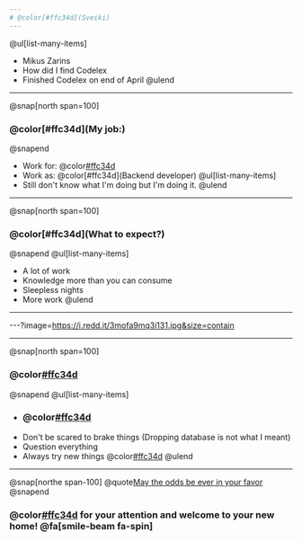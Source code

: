 ```yaml
---
# @color[#ffc34d](Sveiki)
---
```

@ul[list-many-items]
- Mikus Zarins
- How did I find Codelex
- Finished Codelex on end of April
@ulend

---

@snap[north span=100]
### @color[#ffc34d](My job:)
@snapend
- Work for: @color[#ffc34d](Expert-quality)
- Work as: @color[#ffc34d](Backend developer)
@ul[list-many-items]
- Still don't know what I'm doing but I'm doing it.
@ulend

---
@snap[north span=100]
### @color[#ffc34d](What to expect?)
@snapend
@ul[list-many-items]
- A lot of work
- Knowledge more than you can consume
- Sleepless nights
- More work
@ulend

---
---?image=https://i.redd.it/3mofa9mq3i131.jpg&size=contain

---
@snap[north span=100]
### @color[#ffc34d](Suggestions)
@snapend
@ul[list-many-items]
- ### @color[#ffc34d]("Dragāt")
- Don't be scared to brake things (Dropping database is not what I meant)
- Question everything
- Always try new things @color[#ffc34d]((Constantly))
@ulend

---
@snap[northe span-100]
@quote[May the odds be ever in your favor](me)
@snapend
### @color[#ffc34d](Thnx) for your attention and welcome to your new home! @fa[smile-beam fa-spin]
